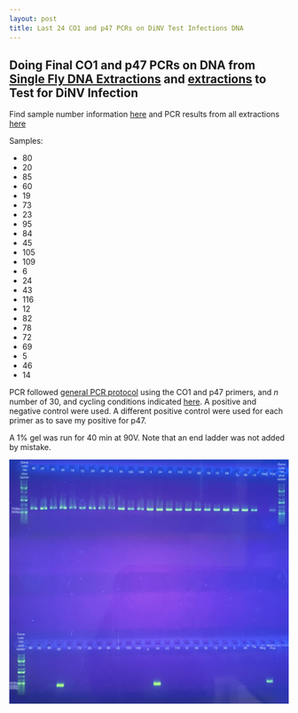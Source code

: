 ```yaml
---
layout: post
title: Last 24 CO1 and p47 PCRs on DiNV Test Infections DNA
---
```


## Doing Final CO1 and p47 PCRs on DNA from [Single Fly DNA Extractions](https://meschedl.github.io/Unckless-Lab-Notebook-Maggie/2022/09/29/dna-extracts-48-innubila-dinv-test.html) and [extractions](https://meschedl.github.io/Unckless-Lab-Notebook-Maggie/2022/10/06/more-dna-extracts-48-innubila-dinv-test.html) to Test for DiNV Infection

Find sample number information [here](https://docs.google.com/spreadsheets/d/1A4XvwCQ17upaZ2wGPHmgkCmmVXzNUDTmUcOkkRtjpfI/edit#gid=0) and PCR results from all extractions [here](https://docs.google.com/spreadsheets/d/1nydekzynqKl_a4gWGGl5Yk48HwZCY80foRRYmzPV4Q0/edit#gid=0)

Samples:
- 80
- 20
- 85
- 60
- 19
- 73
- 23
- 95
- 84
- 45
- 105
- 109
- 6
- 24
- 43
- 116
- 12
- 82
- 78
- 72
- 69
- 5
- 46
- 14

PCR followed [general PCR protocol](https://github.com/meschedl/Unckless_Lab_Resources/blob/main/protocols/PCR_protocol_general.md) using the CO1 and p47 primers, and _n_ number of 30, and cycling conditions indicated [here](https://docs.google.com/spreadsheets/d/1IaLLjsa4SXJr90wUi8xyE1dYvWmHsbThSz3d8N9KaK0/edit#gid=0). A positive and negative control were used. A different positive control were used for each primer as to save my positive for p47.

A 1% gel was run for 40 min at 90V. Note that an end ladder was not added by mistake.

![](https://raw.githubusercontent.com/meschedl/Unckless-Lab-Notebook-Maggie/master/images/20221025-gel-CO1-p47.jpeg)

